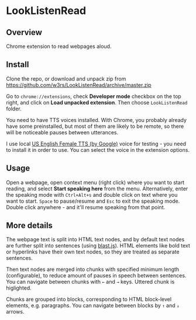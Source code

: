 # LookListenRead

## Overview

Chrome extension to read webpages aloud.

## Install

Clone the repo, or download and unpack zip from https://github.com/w3rs/LookListenRead/archive/master.zip

Go to `chrome://extensions`, check **Developer mode** checkbox on the top right, and click on **Load unpacked extension**. Then choose `LookListenRead` folder.

You need to have TTS voices installed.
With Chrome, you probably already have some preinstalled, but most of them are likely to be remote, so there will be noticeable pauses between utterances.

I use local [US English Female TTS (by Google)](https://chrome.google.com/webstore/detail/google-voice-by-google/kcnhkahnjcbndmmehfkdnkjomaanaooo?hl=en) voice for testing - you need to install it in order to use. You can select the voice in the extension options.

## Usage

Open a webpage, open context menu (right click) where you want to start reading, and select **Start speaking here** from the menu. Alternatively, enter the speaking mode with `Ctrl+Alt+s` and double click on text where you want to start. `Space` to pause/resume and `Esc` to exit the speaking mode. Double click anywhere - and it'll resume speaking from that point.

## More details

The webpage text is split into HTML text nodes, and by default text nodes are further split into sentences (using [blast.js](http://velocityjs.org/blast/)). HTML elements like bold text or hyperlinks have their own text nodes, so they are treated as separate sentences.

Then text nodes are merged into chunks with specified minimum length (configurable), to reduce amount of pauses in speech between sentences. You can navigate between chunks with `←` and `→` keys. Uttered chunk is higlighted.

Chunks are grouped into blocks, corresponding to HTML block-level elements, e.g. paragraphs. You can navigate between blocks by `↑` and `↓` arrows.

